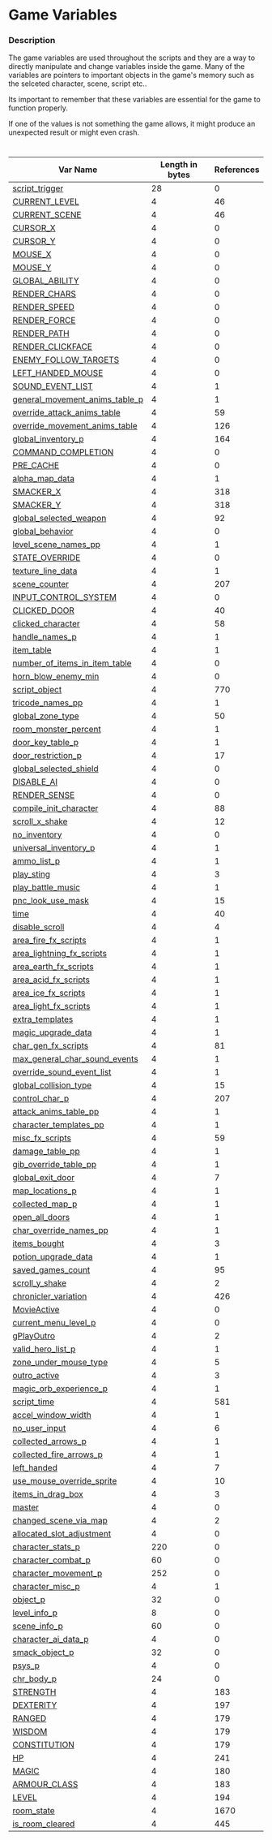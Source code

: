 # Game Variables
### Description
The game variables are used throughout the scripts and they are a way to directly manipulate and change variables inside the game. Many of the variables are pointers to important objects in the game's memory such as the selceted character, scene, script etc..

Its important to remember that these variables are essential for the game to function properly.

 If one of the values is not something the game allows, it might produce an unexpected result or might even crash.

#

| Var Name | Length in bytes | References |
| --- | --- | --- |
| [script_trigger](./gamevar_refs/0.md) | 28 | 0 |
| [CURRENT_LEVEL](./gamevar_refs/1.md) | 4 | 46 |
| [CURRENT_SCENE](./gamevar_refs/2.md) | 4 | 46 |
| [CURSOR_X](./gamevar_refs/3.md) | 4 | 0 |
| [CURSOR_Y](./gamevar_refs/4.md) | 4 | 0 |
| [MOUSE_X](./gamevar_refs/5.md) | 4 | 0 |
| [MOUSE_Y](./gamevar_refs/6.md) | 4 | 0 |
| [GLOBAL_ABILITY](./gamevar_refs/7.md) | 4 | 0 |
| [RENDER_CHARS](./gamevar_refs/8.md) | 4 | 0 |
| [RENDER_SPEED](./gamevar_refs/9.md) | 4 | 0 |
| [RENDER_FORCE](./gamevar_refs/10.md) | 4 | 0 |
| [RENDER_PATH](./gamevar_refs/11.md) | 4 | 0 |
| [RENDER_CLICKFACE](./gamevar_refs/12.md) | 4 | 0 |
| [ENEMY_FOLLOW_TARGETS](./gamevar_refs/13.md) | 4 | 0 |
| [LEFT_HANDED_MOUSE](./gamevar_refs/14.md) | 4 | 0 |
| [SOUND_EVENT_LIST](./gamevar_refs/15.md) | 4 | 1 |
| [general_movement_anims_table_p](./gamevar_refs/16.md) | 4 | 1 |
| [override_attack_anims_table](./gamevar_refs/17.md) | 4 | 59 |
| [override_movement_anims_table](./gamevar_refs/18.md) | 4 | 126 |
| [global_inventory_p](./gamevar_refs/19.md) | 4 | 164 |
| [COMMAND_COMPLETION](./gamevar_refs/20.md) | 4 | 0 |
| [PRE_CACHE](./gamevar_refs/21.md) | 4 | 0 |
| [alpha_map_data](./gamevar_refs/22.md) | 4 | 1 |
| [SMACKER_X](./gamevar_refs/23.md) | 4 | 318 |
| [SMACKER_Y](./gamevar_refs/24.md) | 4 | 318 |
| [global_selected_weapon](./gamevar_refs/25.md) | 4 | 92 |
| [global_behavior](./gamevar_refs/26.md) | 4 | 0 |
| [level_scene_names_pp](./gamevar_refs/27.md) | 4 | 1 |
| [STATE_OVERRIDE](./gamevar_refs/28.md) | 4 | 0 |
| [texture_line_data](./gamevar_refs/29.md) | 4 | 1 |
| [scene_counter](./gamevar_refs/30.md) | 4 | 207 |
| [INPUT_CONTROL_SYSTEM](./gamevar_refs/31.md) | 4 | 0 |
| [CLICKED_DOOR](./gamevar_refs/32.md) | 4 | 40 |
| [clicked_character](./gamevar_refs/33.md) | 4 | 58 |
| [handle_names_p](./gamevar_refs/34.md) | 4 | 1 |
| [item_table](./gamevar_refs/35.md) | 4 | 1 |
| [number_of_items_in_item_table](./gamevar_refs/36.md) | 4 | 0 |
| [horn_blow_enemy_min](./gamevar_refs/37.md) | 4 | 0 |
| [script_object](./gamevar_refs/38.md) | 4 | 770 |
| [tricode_names_pp](./gamevar_refs/39.md) | 4 | 1 |
| [global_zone_type](./gamevar_refs/40.md) | 4 | 50 |
| [room_monster_percent](./gamevar_refs/41.md) | 4 | 1 |
| [door_key_table_p](./gamevar_refs/42.md) | 4 | 1 |
| [door_restriction_p](./gamevar_refs/43.md) | 4 | 17 |
| [global_selected_shield](./gamevar_refs/44.md) | 4 | 0 |
| [DISABLE_AI](./gamevar_refs/45.md) | 4 | 0 |
| [RENDER_SENSE](./gamevar_refs/46.md) | 4 | 0 |
| [compile_init_character](./gamevar_refs/47.md) | 4 | 88 |
| [scroll_x_shake](./gamevar_refs/48.md) | 4 | 12 |
| [no_inventory](./gamevar_refs/49.md) | 4 | 0 |
| [universal_inventory_p](./gamevar_refs/50.md) | 4 | 1 |
| [ammo_list_p](./gamevar_refs/51.md) | 4 | 1 |
| [play_sting](./gamevar_refs/52.md) | 4 | 3 |
| [play_battle_music](./gamevar_refs/53.md) | 4 | 1 |
| [pnc_look_use_mask](./gamevar_refs/54.md) | 4 | 15 |
| [time](./gamevar_refs/55.md) | 4 | 40 |
| [disable_scroll](./gamevar_refs/56.md) | 4 | 4 |
| [area_fire_fx_scripts](./gamevar_refs/57.md) | 4 | 1 |
| [area_lightning_fx_scripts](./gamevar_refs/58.md) | 4 | 1 |
| [area_earth_fx_scripts](./gamevar_refs/59.md) | 4 | 1 |
| [area_acid_fx_scripts](./gamevar_refs/60.md) | 4 | 1 |
| [area_ice_fx_scripts](./gamevar_refs/61.md) | 4 | 1 |
| [area_light_fx_scripts](./gamevar_refs/62.md) | 4 | 1 |
| [extra_templates](./gamevar_refs/63.md) | 4 | 1 |
| [magic_upgrade_data](./gamevar_refs/64.md) | 4 | 1 |
| [char_gen_fx_scripts](./gamevar_refs/65.md) | 4 | 81 |
| [max_general_char_sound_events](./gamevar_refs/66.md) | 4 | 1 |
| [override_sound_event_list](./gamevar_refs/67.md) | 4 | 1 |
| [global_collision_type](./gamevar_refs/68.md) | 4 | 15 |
| [control_char_p](./gamevar_refs/69.md) | 4 | 207 |
| [attack_anims_table_pp](./gamevar_refs/70.md) | 4 | 1 |
| [character_templates_pp](./gamevar_refs/71.md) | 4 | 1 |
| [misc_fx_scripts](./gamevar_refs/72.md) | 4 | 59 |
| [damage_table_pp](./gamevar_refs/73.md) | 4 | 1 |
| [gib_override_table_pp](./gamevar_refs/74.md) | 4 | 1 |
| [global_exit_door](./gamevar_refs/75.md) | 4 | 7 |
| [map_locations_p](./gamevar_refs/76.md) | 4 | 1 |
| [collected_map_p](./gamevar_refs/77.md) | 4 | 1 |
| [open_all_doors](./gamevar_refs/78.md) | 4 | 1 |
| [char_override_names_pp](./gamevar_refs/79.md) | 4 | 1 |
| [items_bought](./gamevar_refs/80.md) | 4 | 3 |
| [potion_upgrade_data](./gamevar_refs/81.md) | 4 | 1 |
| [saved_games_count](./gamevar_refs/82.md) | 4 | 95 |
| [scroll_y_shake](./gamevar_refs/83.md) | 4 | 2 |
| [chronicler_variation](./gamevar_refs/84.md) | 4 | 426 |
| [MovieActive](./gamevar_refs/85.md) | 4 | 0 |
| [current_menu_level_p](./gamevar_refs/86.md) | 4 | 0 |
| [gPlayOutro](./gamevar_refs/87.md) | 4 | 2 |
| [valid_hero_list_p](./gamevar_refs/88.md) | 4 | 1 |
| [zone_under_mouse_type](./gamevar_refs/89.md) | 4 | 5 |
| [outro_active](./gamevar_refs/90.md) | 4 | 3 |
| [magic_orb_experience_p](./gamevar_refs/91.md) | 4 | 1 |
| [script_time](./gamevar_refs/92.md) | 4 | 581 |
| [accel_window_width](./gamevar_refs/93.md) | 4 | 1 |
| [no_user_input](./gamevar_refs/94.md) | 4 | 6 |
| [collected_arrows_p](./gamevar_refs/95.md) | 4 | 1 |
| [collected_fire_arrows_p](./gamevar_refs/96.md) | 4 | 1 |
| [left_handed](./gamevar_refs/97.md) | 4 | 7 |
| [use_mouse_override_sprite](./gamevar_refs/98.md) | 4 | 10 |
| [items_in_drag_box](./gamevar_refs/99.md) | 4 | 3 |
| [master](./gamevar_refs/100.md) | 4 | 0 |
| [changed_scene_via_map](./gamevar_refs/101.md) | 4 | 2 |
| [allocated_slot_adjustment](./gamevar_refs/102.md) | 4 | 0 |
| [character_stats_p](./gamevar_refs/103.md) | 220 | 0 |
| [character_combat_p](./gamevar_refs/104.md) | 60 | 0 |
| [character_movement_p](./gamevar_refs/105.md) | 252 | 0 |
| [character_misc_p](./gamevar_refs/106.md) | 4 | 1 |
| [object_p](./gamevar_refs/107.md) | 32 | 0 |
| [level_info_p](./gamevar_refs/108.md) | 8 | 0 |
| [scene_info_p](./gamevar_refs/109.md) | 60 | 0 |
| [character_ai_data_p](./gamevar_refs/110.md) | 4 | 0 |
| [smack_object_p](./gamevar_refs/111.md) | 32 | 0 |
| [psys_p](./gamevar_refs/112.md) | 4 | 0 |
| [chr_body_p](./gamevar_refs/113.md) | 24 | 0 |
| [STRENGTH](./gamevar_refs/114.md) | 4 | 183 |
| [DEXTERITY](./gamevar_refs/115.md) | 4 | 197 |
| [RANGED](./gamevar_refs/116.md) | 4 | 179 |
| [WISDOM](./gamevar_refs/117.md) | 4 | 179 |
| [CONSTITUTION](./gamevar_refs/118.md) | 4 | 179 |
| [HP](./gamevar_refs/119.m) | 4 | 241 |
| [MAGIC](./gamevar_refs/120.md) | 4 | 180 |
| [ARMOUR_CLASS](./gamevar_refs/121.md) | 4 | 183 |
| [LEVEL](./gamevar_refs/122.md) | 4 | 194 |
| [room_state](./gamevar_refs/124.md) | 4 | 1670 |
| [is_room_cleared](./gamevar_refs/123.md) | 4 | 445 |
